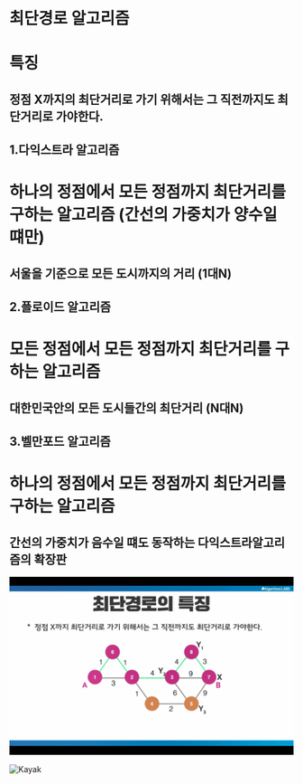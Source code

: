 최단경로 알고리즘
=============
# 특징
## 정점 X까지의 최단거리로 가기 위해서는 그 직전까지도 최단거리로 가야한다.


1.다익스트라 알고리즘
--------------------
 # 하나의 정점에서 모든 정점까지 최단거리를 구하는 알고리즘 (간선의 가중치가 양수일 떄만)
## 서울을 기준으로 모든 도시까지의 거리 (1대N)

2.플로이드 알고리즘
--------------------
# 모든 정점에서 모든 정점까지 최단거리를 구하는 알고리즘
## 대한민국안의 모든 도시들간의 최단거리 (N대N)

3.벨만포드 알고리즘
-------------------
# 하나의 정점에서 모든 정점까지 최단거리를 구하는 알고리즘
## 간선의 가중치가 음수일 떄도 동작하는 다익스트라알고리즘의 확장판

![대체 텍스트(alternative text)를 입력하세요!](./nearestDistance.png "링크 설명(title)을 작성하세요.")

![Kayak][logo]

[logo]: http://www.gstatic.com/webp/gallery/2.jpg "To go kayaking."
